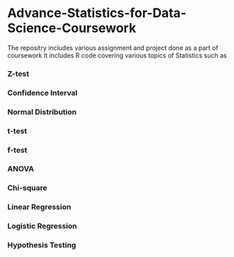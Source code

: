 # Advance-Statistics-for-Data-Science-Coursework

The repositry includes various assignment and project done as a part of coursework
It includes R code covering various topics of Statistics such as 
### Z-test
### Confidence Interval
### Normal Distribution
### t-test
### f-test
### ANOVA
### Chi-square
### Linear Regression
### Logistic Regression
### Hypothesis Testing
